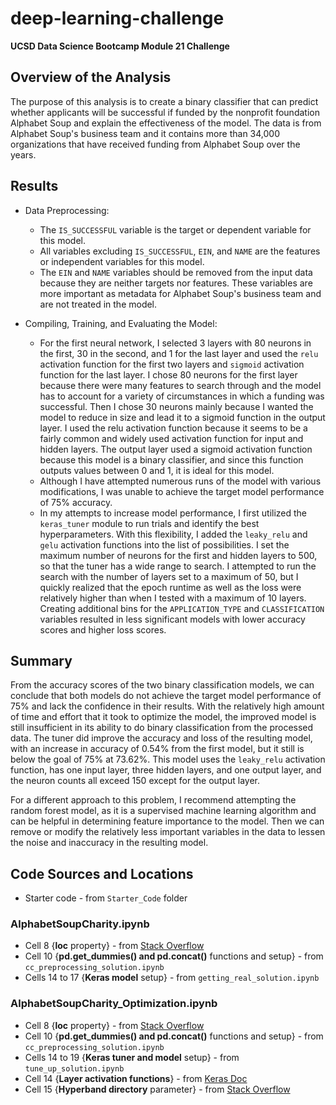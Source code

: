 # deep-learning-challenge

**UCSD Data Science Bootcamp Module 21 Challenge**

## Overview of the Analysis

The purpose of this analysis is to create a binary classifier that can predict whether applicants will be successful if funded by the nonprofit foundation Alphabet Soup and explain the effectiveness of the model. The data is from Alphabet Soup's business team and it contains more than 34,000 organizations that have received funding from Alphabet Soup over the years.

## Results

* Data Preprocessing:
  * The `IS_SUCCESSFUL` variable is the target or dependent variable for this model.
  * All variables excluding `IS_SUCCESSFUL`, `EIN`, and `NAME` are the features or independent variables for this model.
  * The `EIN` and `NAME` variables should be removed from the input data because they are neither targets nor features. These variables are more important as metadata for Alphabet Soup's business team and are not treated in the model.

* Compiling, Training, and Evaluating the Model:
  * For the first neural network, I selected 3 layers with 80 neurons in the first, 30 in the second, and 1 for the last layer and used the `relu` activation function for the first two layers and `sigmoid` activation function for the last layer. I chose 80 neurons for the first layer because there were many features to search through and the model has to account for a variety of circumstances in which a funding was successful. Then I chose 30 neurons mainly because I wanted the model to reduce in size and lead it to a sigmoid function in the output layer. I used the relu activation function because it seems to be a fairly common and widely used activation function for input and hidden layers. The output layer used a sigmoid activation function because this model is a binary classifier, and since this function outputs values between 0 and 1, it is ideal for this model.
  * Although I have attempted numerous runs of the model with various modifications, I was unable to achieve the target model performance of 75% accuracy.
  * In my attempts to increase model performance, I first utilized the `keras_tuner` module to run trials and identify the best hyperparameters. With this flexibility, I added the `leaky_relu` and `gelu` activation functions into the list of possibilities. I set the maximum number of neurons for the first and hidden layers to 500, so that the tuner has a wide range to search. I attempted to run the search with the number of layers set to a maximum of 50, but I quickly realized that the epoch runtime as well as the loss were relatively higher than when I tested with a maximum of 10 layers. Creating additional bins for the `APPLICATION_TYPE` and `CLASSIFICATION` variables resulted in less significant models with lower accuracy scores and higher loss scores.

## Summary

From the accuracy scores of the two binary classification models, we can conclude that both models do not achieve the target model performance of 75% and lack the confidence in their results. With the relatively high amount of time and effort that it took to optimize the model, the improved model is still insufficient in its ability to do binary classification from the processed data. The tuner did improve the accuracy and loss of the resulting model, with an increase in accuracy of 0.54% from the first model, but it still is below the goal of 75% at 73.62%. This model uses the `leaky_relu` activation function, has one input layer, three hidden layers, and one output layer, and the neuron counts all exceed 150 except for the output layer.

For a different approach to this problem, I recommend attempting the random forest model, as it is a supervised machine learning algorithm and can be helpful in determining feature importance to the model. Then we can remove or modify the relatively less important variables in the data to lessen the noise and inaccuracy in the resulting model.

## Code Sources and Locations

- Starter code - from `Starter_Code` folder

### AlphabetSoupCharity.ipynb

- Cell 8 {**loc** property} - from [Stack Overflow](https://stackoverflow.com/questions/38345213/using-value-counts-in-pandas-with-conditions)
- Cell 10 {**pd.get_dummies() and pd.concat()** functions and setup} - from `cc_preprocessing_solution.ipynb`
- Cells 14 to 17 {**Keras model** setup} - from `getting_real_solution.ipynb`

### AlphabetSoupCharity_Optimization.ipynb

- Cell 8 {**loc** property} - from [Stack Overflow](https://stackoverflow.com/questions/38345213/using-value-counts-in-pandas-with-conditions)
- Cell 10 {**pd.get_dummies() and pd.concat()** functions and setup} - from `cc_preprocessing_solution.ipynb`
- Cells 14 to 19 {**Keras tuner and model** setup} - from `tune_up_solution.ipynb`
- Cell 14 {**Layer activation functions**} - from [Keras Doc](https://keras.io/api/layers/activations/#creating-custom-activations)
- Cell 15 {**Hyperband directory** parameter} - from [Stack Overflow](https://stackoverflow.com/questions/59439124/keras-tuner-search-function-throws-failed-to-create-a-newwriteablefile-error)
